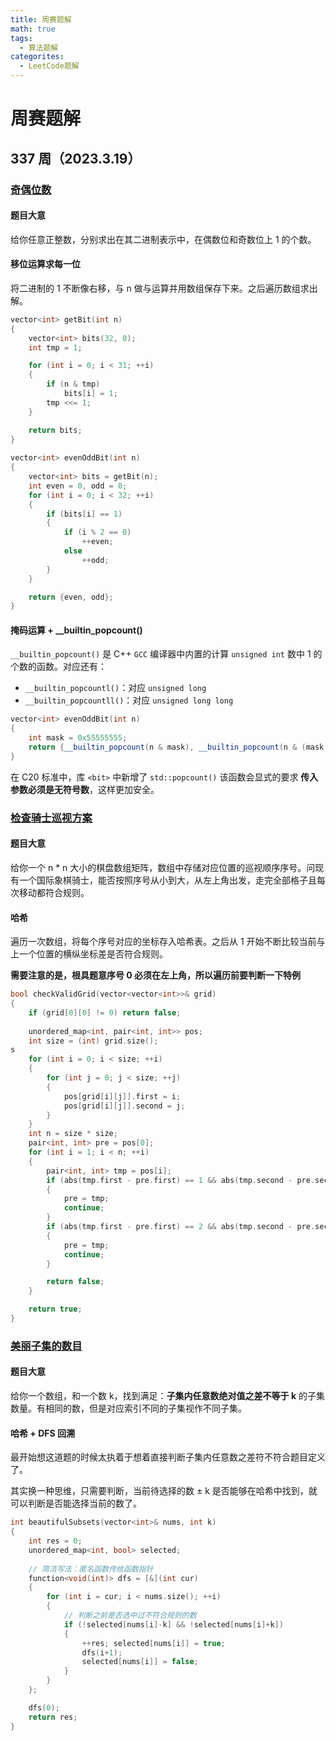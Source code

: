 ```yaml
---
title: 周赛题解
math: true
tags:
  - 算法题解
categorites:
  - LeetCode题解
---
```




# 周赛题解

## 337 周（2023.3.19）

### [奇偶位数](https://leetcode.cn/problems/number-of-even-and-odd-bits/)

#### 题目大意

给你任意正整数，分别求出在其二进制表示中，在偶数位和奇数位上 1 的个数。

#### 移位运算求每一位

将二进制的 1 不断像右移，与 n 做与运算并用数组保存下来。之后遍历数组求出解。

```cpp
vector<int> getBit(int n)
{
    vector<int> bits(32, 0);
    int tmp = 1;

    for (int i = 0; i < 31; ++i)
    {
        if (n & tmp)
            bits[i] = 1;
        tmp <<= 1;
    }

    return bits;
}
    
vector<int> evenOddBit(int n) 
{
    vector<int> bits = getBit(n);
    int even = 0, odd = 0;
    for (int i = 0; i < 32; ++i)
    {
        if (bits[i] == 1)
        {
            if (i % 2 == 0)
                ++even;
            else
                ++odd;
        }
    }

    return {even, odd};
}
```

#### 掩码运算 + __builtin_popcount()

`__builtin_popcount()` 是 C++ `GCC` 编译器中内置的计算 `unsigned int` 数中 1 的个数的函数。对应还有：

* `__builtin_popcountl()`：对应 `unsigned long`
* `__builtin_popcountll()`：对应 `unsigned long long`

```cpp
vector<int> evenOddBit(int n) 
{
    int mask = 0x55555555;
    return {__builtin_popcount(n & mask), __builtin_popcount(n & (mask << 1))};    
}
```

在 C20 标准中，库 `<bit>` 中新增了 `std::popcount()` 该函数会显式的要求 **传入参数必须是无符号数**，这样更加安全。

### [检查骑士巡视方案](https://leetcode.cn/problems/check-knight-tour-configuration/)

#### 题目大意

给你一个 n * n 大小的棋盘数组矩阵，数组中存储对应位置的巡视顺序序号。问现有一个国际象棋骑士，能否按照序号从小到大，从左上角出发，走完全部格子且每次移动都符合规则。 

#### 哈希

遍历一次数组，将每个序号对应的坐标存入哈希表。之后从 1 开始不断比较当前与上一个位置的横纵坐标差是否符合规则。

**需要注意的是，根具题意序号 0 必须在左上角，所以遍历前要判断一下特例**

```cpp
bool checkValidGrid(vector<vector<int>>& grid)
{
    if (grid[0][0] != 0) return false;
    
    unordered_map<int, pair<int, int>> pos;
    int size = (int) grid.size();
s
    for (int i = 0; i < size; ++i)
    {
        for (int j = 0; j < size; ++j)
        {
            pos[grid[i][j]].first = i;
            pos[grid[i][j]].second = j;
        }
    }
    int n = size * size;
    pair<int, int> pre = pos[0];
    for (int i = 1; i < n; ++i)
    {
        pair<int, int> tmp = pos[i];
        if (abs(tmp.first - pre.first) == 1 && abs(tmp.second - pre.second) == 2)
        {
            pre = tmp;
            continue;
        }
        if (abs(tmp.first - pre.first) == 2 && abs(tmp.second - pre.second) == 1)
        {
            pre = tmp;
            continue;
        }

        return false;
    }

    return true;
}
```

### [美丽子集的数目](https://leetcode.cn/problems/the-number-of-beautiful-subsets/)

#### 题目大意

给你一个数组，和一个数 k，找到满足：**子集内任意数绝对值之差不等于 k**  的子集数量。有相同的数，但是对应索引不同的子集视作不同子集。

#### 哈希 + DFS 回溯

最开始想这道题的时候太执着于想着直接判断子集内任意数之差符不符合题目定义了。

其实换一种思维，只需要判断，当前待选择的数 ± k 是否能够在哈希中找到，就可以判断是否能选择当前的数了。

```cpp
int beautifulSubsets(vector<int>& nums, int k) 
{
    int res = 0;
    unordered_map<int, bool> selected;
	
    // 简洁写法：匿名函数传给函数指针
    function<void(int)> dfs = [&](int cur)
    {
        for (int i = cur; i < nums.size(); ++i)
        {
            // 判断之前是否选中过不符合规则的数
            if (!selected[nums[i]-k] && !selected[nums[i]+k])
            {
                ++res; selected[nums[i]] = true;
                dfs(i+1);
                selected[nums[i]] = false;
            }
        }
    };

    dfs(0);
    return res;
}
```

